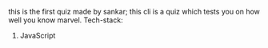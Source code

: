 this is the first quiz made by sankar;
this cli is a quiz which tests you on how well you know marvel.
Tech-stack:
  1. JavaScript
